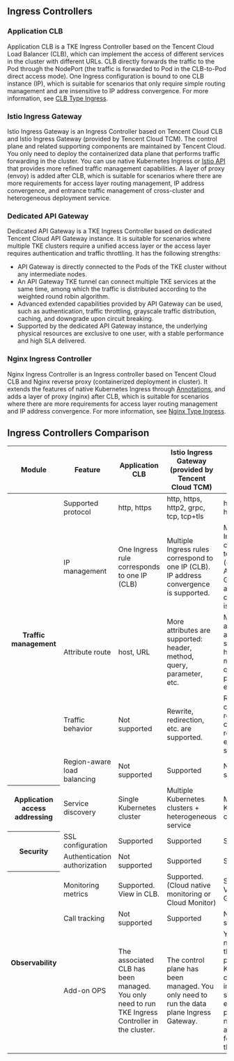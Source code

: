 ## Ingress Controllers

### Application CLB

Application CLB is a TKE Ingress Controller based on the Tencent Cloud Load Balancer (CLB), which can implement the access of different services in the cluster with different URLs. CLB directly forwards the traffic to the Pod through the NodePort (the traffic is forwarded to Pod in the CLB-to-Pod direct access mode). One Ingress configuration is bound to one CLB instance (IP), which is suitable for scenarios that only require simple routing management and are insensitive to IP address convergence. For more information, see [CLB Type Ingress](https://intl.cloud.tencent.com/document/product/457/37013).

### Istio Ingress Gateway

Istio Ingress Gateway is an Ingress Controller based on Tencent Cloud CLB and Istio Ingress Gateway (provided by Tencent Cloud TCM). The control plane and related supporting components are maintained by Tencent Cloud. You only need to deploy the containerized data plane that performs traffic forwarding in the cluster. You can use native Kubernetes Ingress or [Istio API](https://istio.io/latest/docs/concepts/traffic-management/) that provides more refined traffic management capabilities. A layer of proxy (envoy) is added after CLB, which is suitable for scenarios where there are more requirements for access layer routing management, IP address convergence, and entrance traffic management of cross-cluster and heterogeneous deployment service.

### Dedicated API Gateway

Dedicated API Gateway is a TKE Ingress Controller based on dedicated Tencent Cloud API Gateway instance. It is suitable for scenarios where multiple TKE clusters require a unified access layer or the access layer requires authentication and traffic throttling. It has the following strengths:
- API Gateway is directly connected to the Pods of the TKE cluster without any intermediate nodes.
- An API Gateway TKE tunnel can connect multiple TKE services at the same time, among which the traffic is distributed according to the weighted round robin algorithm.
- Advanced extended capabilities provided by API Gateway can be used, such as authentication, traffic throttling, grayscale traffic distribution, caching, and downgrade upon circuit breaking.
- Supported by the dedicated API Gateway instance, the underlying physical resources are exclusive to one user, with a stable performance and high SLA delivered.


### Nginx Ingress Controller

Nginx Ingress Controller is an Ingress controller based on Tencent Cloud CLB and Nginx reverse proxy (containerized deployment in cluster). It extends the features of native Kubernetes Ingress through [Annotations](https://kubernetes.github.io/ingress-nginx/user-guide/nginx-configuration/annotations/), and adds a layer of proxy (nginx) after CLB, which is suitable for scenarios where there are more requirements for access layer routing management and IP address convergence. For more information, see [Nginx Type Ingress](https://intl.cloud.tencent.com/document/product/457/38980).

## Ingress Controllers Comparison

<table>
<thead>
<tr>
<th>Module</th>
<th>Feature</th>
<th>Application CLB</th>
<th>Istio Ingress Gateway (provided by Tencent Cloud TCM)</th>
<th>Dedicated API Gateway</th>
<th>Nginx Ingress Controller</th>
</tr>
</thead>
<tbody><tr>
<th rowspan=5>Traffic management</th>
<td>Supported protocol</td>
<td>http, https</td>
<td>http, https, http2, grpc, tcp, tcp+tls</td>
<td>http, https, http2, grpc</td>
<td>http, https, http2, grpc, tcp, udp</td>
</tr>
<tr>
<td>IP management</td>
<td>One Ingress rule corresponds to one IP (CLB)</td>
<td>Multiple Ingress rules correspond to one IP (CLB). IP address convergence is supported.</td>
<td>Multiple Ingress rules correspond to one IP (dedicated API Gateway). IP address convergence is supported.</td>
<td>Multiple Ingress rules correspond to one IP (CLB). IP address convergence is supported.</td>
</tr>
<tr>
<td>Attribute route</td>
<td>host, URL</td>
<td>More attributes are supported: header, method, query, parameter, etc.</td>
<td>More attributes are supported: header, method, query, parameter, etc.</td>
<td>More attributes are supported: header, cookie, etc.</td>
</tr>
<tr>
<td>Traffic behavior</td>
<td>Not supported</td>
<td>Rewrite, redirection, etc. are supported.</td>
<td>Redirection, custom request, custom response, etc. are supported.</td>
<td>Rewrite, redirection, etc. are supported.</td>
</tr>
<tr>
<td>Region-aware load balancing</td>
<td>Not supported</td>
<td>Supported</td>
<td>Not supported</td>
<td>Not supported</td>
</tr>
<tr>
<th>Application access addressing</th>
<td>Service discovery</td>
<td>Single Kubernetes cluster</td>
<td>Multiple Kubernetes clusters + heterogeneous service</td>
<td>Multiple Kubernetes clusters</td>
<td>Single Kubernetes cluster</td>
</tr>
<tr>
<th rowspan=2>Security</th>
<td>SSL configuration</td>
<td>Supported</td>
<td>Supported</td>
<td>Supported</td>
<td>Supported</td>
</tr>
<tr>
<td>Authentication authorization</td>
<td>Not supported</td>
<td>Supported</td>
<td>Supported</td>
<td>Supported</td>
</tr>
<tr>
<th rowspan=3>Observability</th>
<td>Monitoring metrics</td>
<td>Supported. View in CLB.</td>
<td>Supported. (Cloud native monitoring or Cloud Monitor)</td>
<td>Supported. View in API Gateway.</td>
<td>Supported. (Cloud native monitoring)</td>
</tr>
<tr>
<td>Call tracking</td>
<td>Not supported</td>
<td>Supported</td>
<td>Not supported</td>
<td>Not supported</td>
</tr>
<td>Add-on OPS</td>
<td>The associated CLB has been managed. You only need to run TKE Ingress Controller in the cluster.</td>
<td>The control plane has been managed. You only need to run the data plane Ingress Gateway.</td>
<td>You don't need to run the control plane in the Kubernetes cluster; instead, simply enable the private network access feature in the cluster.</td>
<td>You need to run Nginx Ingress Controller in the cluster (control plane + data plane).</td>
</tr>
</tbody></table>
